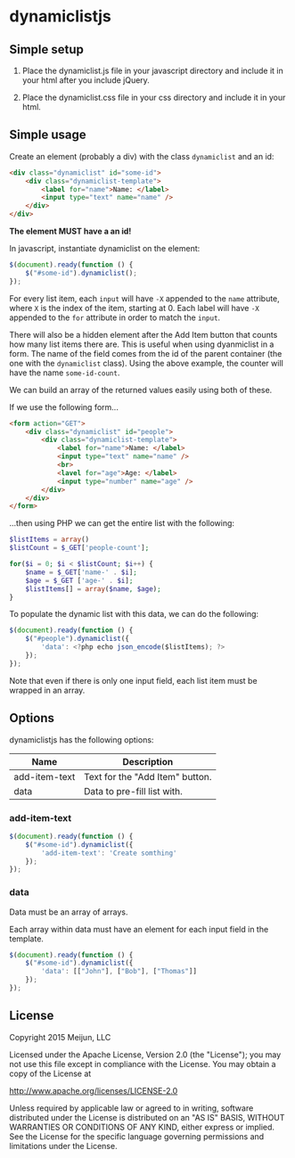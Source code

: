 # dynamiclistjs

## Simple setup

1. Place the dynamiclist.js file in your javascript directory and include it in your html after you include jQuery.
 
2. Place the dynamiclist.css file in your css directory and include it in your html.

## Simple usage

Create an element (probably a div) with the class `dynamiclist` and an id:

```html
<div class="dynamiclist" id="some-id">
    <div class="dynamiclist-template">
        <label for="name">Name: </label>
        <input type="text" name="name" />
    </div>
</div>
```

__The element MUST have a an id!__

In javascript, instantiate dynamiclist on the element:

```javascript
$(document).ready(function () {
    $("#some-id").dynamiclist();
});
```
For every list item, each `input` will have `-X` appended to the `name` attribute, where `X` is the index of the item, starting at 0. Each label will have `-X` appended to the `for` attribute in order to match the `input`.

There will also be a hidden element after the Add Item button that counts how many list items there are. This is useful when using dyanmiclist in a form. The name of the field comes from the id of the parent container (the one with the `dynamiclist` class). Using the above example, the counter will have the name `some-id-count`.

We can build an array of the returned values easily using both of these.

If we use the following form...

```html
<form action="GET">
    <div class="dynamiclist" id="people">
        <div class="dynamiclist-template">
            <label for="name">Name: </label>
            <input type="text" name="name" />
            <br>
            <lavel for="age">Age: </label>
            <input type="number" name="age" />
        </div>
    </div>
</form>
```

...then using PHP we can get the entire list with the following: 

```PHP
$listItems = array()
$listCount = $_GET['people-count'];

for($i = 0; $i < $listCount; $i++) {
    $name = $_GET['name-' . $i];
    $age = $_GET ['age-' . $i];
    $listItems[] = array($name, $age);
}
```

To populate the dynamic list with this data, we can do the following:

```javascript
$(document).ready(function () {
    $("#people").dynamiclist({
        'data': <?php echo json_encode($listItems); ?>
    });
});
```

Note that even if there is only one input field, each list item must be wrapped in an array.

## Options

dynamiclistjs has the following options:

| Name | Description |
| ---- | ----------- |
| add-item-text | Text for the "Add Item" button. |
| data | Data to pre-fill list with. |

### add-item-text

```javascript
$(document).ready(function () {
    $("#some-id").dynamiclist({
        'add-item-text': 'Create somthing'
    });
});
```

### data

Data must be an array of arrays.

Each array within data must have an element for each input field in the template.

```javascript
$(document).ready(function () {
    $("#some-id").dynamiclist({
        'data': [["John"], ["Bob"], ["Thomas"]]
    });
});
```

## License

 Copyright 2015 Meijun, LLC

 Licensed under the Apache License, Version 2.0 (the "License");
 you may not use this file except in compliance with the License.
 You may obtain a copy of the License at

 http://www.apache.org/licenses/LICENSE-2.0

 Unless required by applicable law or agreed to in writing, software
 distributed under the License is distributed on an "AS IS" BASIS,
 WITHOUT WARRANTIES OR CONDITIONS OF ANY KIND, either express or implied.
 See the License for the specific language governing permissions and
 limitations under the License.